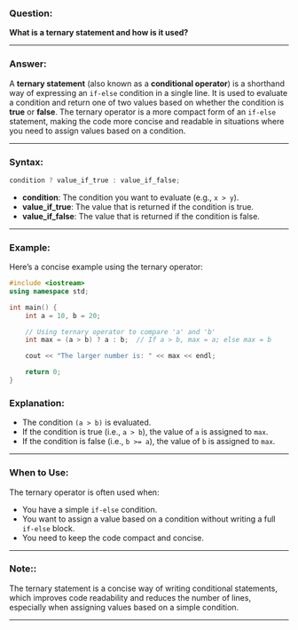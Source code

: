 ### **Question:**
**What is a ternary statement and how is it used?**

---

### **Answer:**

A **ternary statement** (also known as a **conditional operator**) is a shorthand way of expressing an `if-else` condition in a single line. It is used to evaluate a condition and return one of two values based on whether the condition is **true** or **false**. The ternary operator is a more compact form of an `if-else` statement, making the code more concise and readable in situations where you need to assign values based on a condition.

---

### **Syntax**:

```cpp
condition ? value_if_true : value_if_false;
```

- **condition**: The condition you want to evaluate (e.g., `x > y`).
- **value_if_true**: The value that is returned if the condition is true.
- **value_if_false**: The value that is returned if the condition is false.

---

### **Example**:

Here’s a concise example using the ternary operator:

```cpp
#include <iostream>
using namespace std;

int main() {
    int a = 10, b = 20;

    // Using ternary operator to compare 'a' and 'b'
    int max = (a > b) ? a : b;  // If a > b, max = a; else max = b

    cout << "The larger number is: " << max << endl;

    return 0;
}
```

### **Explanation**:
- The condition `(a > b)` is evaluated.
- If the condition is true (i.e., `a > b`), the value of `a` is assigned to `max`.
- If the condition is false (i.e., `b >= a`), the value of `b` is assigned to `max`.

---

### **When to Use**:
The ternary operator is often used when:
- You have a simple `if-else` condition.
- You want to assign a value based on a condition without writing a full `if-else` block.
- You need to keep the code compact and concise.

---

### **Note:**:
The ternary statement is a concise way of writing conditional statements, which improves code readability and reduces the number of lines, especially when assigning values based on a simple condition.

---
